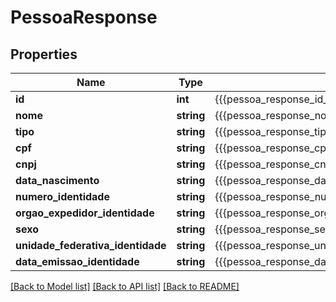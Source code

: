 # PessoaResponse

## Properties
Name | Type | Description | Notes
------------ | ------------- | ------------- | -------------
**id** | **int** | {{{pessoa_response_id_value}}} | 
**nome** | **string** | {{{pessoa_response_nome_value}}} | 
**tipo** | **string** | {{{pessoa_response_tipo_value}}} | 
**cpf** | **string** | {{{pessoa_response_cpf_value}}} | [optional] 
**cnpj** | **string** | {{{pessoa_response_cnpj_value}}} | [optional] 
**data_nascimento** | **string** | {{{pessoa_response_data_nascimento_value}}} | [optional] 
**numero_identidade** | **string** | {{{pessoa_response_numero_identidade_value}}} | [optional] 
**orgao_expedidor_identidade** | **string** | {{{pessoa_response_orgao_expedidor_identidade_value}}} | [optional] 
**sexo** | **string** | {{{pessoa_response_sexo_value}}} | [optional] 
**unidade_federativa_identidade** | **string** | {{{pessoa_response_unidade_federativa_identidade_value}}} | [optional] 
**data_emissao_identidade** | **string** | {{{pessoa_response_data_emissao_identidade_value}}} | [optional] 

[[Back to Model list]](../README.md#documentation-for-models) [[Back to API list]](../README.md#documentation-for-api-endpoints) [[Back to README]](../README.md)


